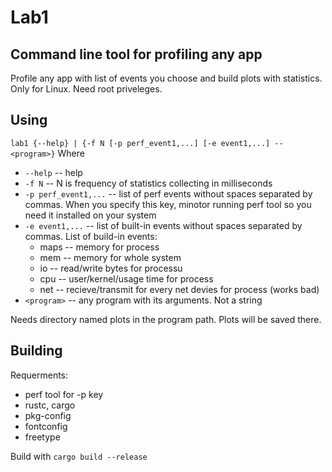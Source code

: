 # Lab1
## Command line tool for profiling any app

Profile any app with list of events you choose and build plots with statistics.
Only for Linux. Need root priveleges.

## Using

`lab1 {--help} | {-f N [-p perf_event1,...] [-e event1,...] -- <program>}`
Where
- `--help` -- help
- `-f N` -- N is frequency of statistics collecting in milliseconds
- `-p perf_event1,...` -- list of perf events without spaces separated by commas. When you specify this key, minotor running perf tool so you need it installed on your system
- `-e event1,...` -- list of built-in events without spaces separated by commas.
  List of build-in events:
  - maps -- memory for process
  - mem -- memory for whole system
  - io -- read/write bytes for processu
  - cpu -- user/kernel/usage time for process
  - net -- recieve/transmit for every net devies for process (works bad)
- `<program>` -- any program with its arguments. Not a string

Needs directory named plots in the program path. Plots will be saved there.

## Building
Requerments:
- perf tool for -p key
- rustc, cargo
- pkg-config
- fontconfig
- freetype

Build with `cargo build --release`
